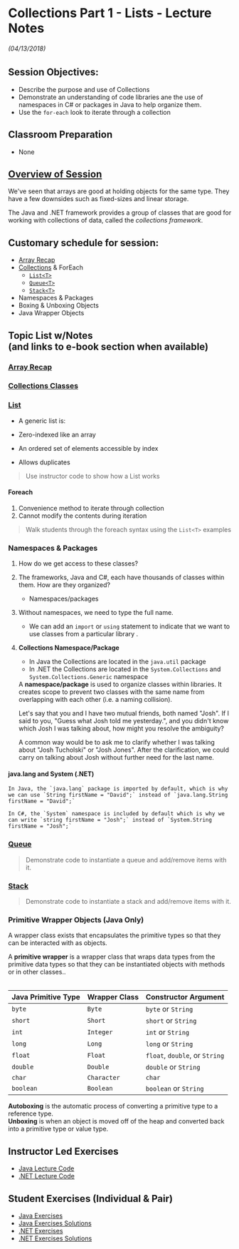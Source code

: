 <link rel="stylesheet" type="text/css" media="all" href="./styles/style.css" />

# Collections Part 1 - Lists - Lecture Notes
###### (04/13/2018)

## **Session Objectives:** 

* Describe the purpose and use of Collections
* Demonstrate an understanding of code libraries ane the use of namespaces in C# or packages in Java to help organize them.
* Use the `for-each` look to iterate through a collection

## **Classroom Preparation**  
* None

## [**Overview of Session**](http://book.techelevator.com/java/linear-data-structures/01-intro.html) 

We've seen that arrays are good at holding objects for the same type. They have a few downsides such as fixed-sizes and linear storage.

The Java and .NET framework provides a group of classes that are good for working with collections of data, called the *collections framework*.

## **Customary schedule for session:** 

* [Array Recap](http://book.techelevator.com/java/linear-data-structures/05-arrays.html)
* [Collections](http://book.techelevator.com/java/linear-data-structures/10-collections.html) & ForEach
    * [`List<T>`](http://book.techelevator.com/java/linear-data-structures/15-list.html)
    * [`Queue<T>`](http://book.techelevator.com/java/linear-data-structures/25-queue.html)
    * [`Stack<T>`](http://book.techelevator.com/java/linear-data-structures/20-stack.html)
* Namespaces & Packages
* Boxing & Unboxing Objects
* Java Wrapper Objects


## **Topic List w/Notes** <div class=topicNote>(and <span class='link'>links</span> to e-book section when available)</div>

### [Array Recap](http://book.techelevator.com/java/linear-data-structures/05-arrays.html)

### [Collections Classes](http://book.techelevator.com/java/linear-data-structures/10-collections.html)

### [List<T>](http://book.techelevator.com/java/linear-data-structures/15-list.html)

* A generic list is:

* Zero-indexed like an array
* An ordered set of elements accessible by index
* Allows duplicates 

> Use instructor code to show how a List works

#### Foreach

1. Convenience method to iterate through collection
1. Cannot modify the contents during iteration

> Walk students through the foreach syntax using the `List<T>` examples  

### Namespaces & Packages

1. How do we get access to these classes?
2. The frameworks, Java and C#, each have thousands of classes within them. How are they organized?
    - Namespaces/packages    
3. Without namespaces, we need to type the full name.
    - We can add an `import` or `using` statement to indicate that we want to use classes from a particular library .
4. **Collections Namespace/Package**
    - In Java the Collections are located in the `java.util` package
    - In .NET the Collections are located in the `System.Collections` and `System.Collections.Generic` namespace


    <div class="definition note">A <strong>namespace/package</strong> is used to organize classes within libraries. It creates scope to prevent two classes with the same name from overlapping with each other (i.e. a naming collision).</div>

    <div class="analogy note">
    <p>Let's say that you and I have two mutual friends, both named "Josh". If I said to you, "Guess what Josh told me yesterday.", and you didn't know which Josh I was talking about, how might you resolve the ambiguity?</p> 
    <p>A common way would be to ask me to clarify whether I was talking about "Josh Tucholski" or "Josh Jones".  After the clarification, we could carry on talking about Josh without further need for the last name.</p>
</div>


#### java.lang and System (.NET)

    In Java, the `java.lang` package is imported by default, which is why we can use `String firstName = "David";` instead of `java.lang.String firstName = "David";`

    In C#, the `System` namespace is included by default which is why we can write `string firstName = "Josh";` instead of `System.String firstName = "Josh";`


### [Queue<T>](http://book.techelevator.com/java/linear-data-structures/25-queue.html)

> Demonstrate code to instantiate a queue and add/remove items with it.

### [Stack<T>](http://book.techelevator.com/java/linear-data-structures/20-stack.html)

> Demonstrate code to instantiate a stack and add/remove items with it.

### Primitive Wrapper Objects (Java Only)

A wrapper class exists that encapsulates the primitive types so that they can be interacted with as objects.

<div class="definition note">A <strong>primitive wrapper</strong> is a wrapper class that wraps data types from the primitive data types so that they can be instantiated objects with methods or in other classes..</div>
<br/>

| Java Primitive Type | Wrapper Class | Constructor Argument |
|---------------------|---------------|----------------------|
| `byte` | `Byte` | `byte` or `String` |
| `short` | `Short` | `short` or `String` |
| `int` | `Integer` | `int` or `String` |
| `long` | `Long` | `long` or `String` |
| `float` | `Float` | `float`, `double`, or `String` |
| `double` | `Double` | `double` or `String` |
| `char` | `Character` | `char` |
| `boolean` | `Boolean` | `boolean` or `String` |

<div class="definition note"><strong>Autoboxing</strong> is the automatic process of converting a primitive type to a reference type.</div>

<div class="definition note"><strong>Unboxing</strong> is when an object is moved off of the heap and converted back into a primitive type or value type.</div>

## Instructor Led Exercises
- [Java Lecture Code](https://bitbucket.org/te-curriculum/m1-java-collections-part-1-lecture)
- [.NET Lecture Code](https://bitbucket.org/te-curriculum/m1-csharp-collections-part1-lecture)

## Student Exercises (Individual & Pair)

- [Java Exercises](https://bitbucket.org/te-curriculum/m1-java-collections-part-1-exercises)
- [Java Exercises Solutions](https://bitbucket.org/te-curriculum/m1-java-collections-part-1-solutions)
- [.NET Exercises](https://bitbucket.org/te-curriculum/m1-csharp-collections-part1-exercise)
- [.NET Exercises Solutions](https://bitbucket.org/te-curriculum/m1-csharp-collections-part1-solution)



